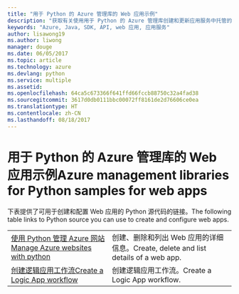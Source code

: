 ```yaml
---
title: "用于 Python 的 Azure 管理库的 Web 应用示例"
description: "获取有关使用用于 Python 的 Azure 管理库创建和更新应用服务中托管的 Azure Web 应用的示例代码"
keywords: "Azure, Java, SDK, API, web 应用, 应用服务"
author: lisawong19
ms.author: liwong
manager: douge
ms.date: 06/05/2017
ms.topic: article
ms.technology: azure
ms.devlang: python
ms.service: multiple
ms.assetid: 
ms.openlocfilehash: 64ca5c673366f641ffd66fccb88750c32a4fad38
ms.sourcegitcommit: 3617d0db0111bbc00072ff8161de2d76606ce0ea
ms.translationtype: HT
ms.contentlocale: zh-CN
ms.lasthandoff: 08/18/2017
---
```

# <a name="azure-management-libraries-for-python-samples-for-web-apps"></a><span data-ttu-id="98a36-104">用于 Python 的 Azure 管理库的 Web 应用示例</span><span class="sxs-lookup"><span data-stu-id="98a36-104">Azure management libraries for Python samples for web apps</span></span>

<span data-ttu-id="98a36-105">下表提供了可用于创建和配置 Web 应用的 Python 源代码的链接。</span><span class="sxs-lookup"><span data-stu-id="98a36-105">The following table links to Python source you can use to create and configure web apps.</span></span> 

|||
|---|---|
| <span data-ttu-id="98a36-106">[使用 Python 管理 Azure 网站][1]</span><span class="sxs-lookup"><span data-stu-id="98a36-106">[Manage Azure websites with python][1]</span></span> | <span data-ttu-id="98a36-107">创建、删除和列出 Web 应用的详细信息。</span><span class="sxs-lookup"><span data-stu-id="98a36-107">Create, delete and list details of a web app.</span></span> |
| <span data-ttu-id="98a36-108">[创建逻辑应用工作流][2]</span><span class="sxs-lookup"><span data-stu-id="98a36-108">[Create a Logic App workflow][2]</span></span> | <span data-ttu-id="98a36-109">创建逻辑应用工作流。</span><span class="sxs-lookup"><span data-stu-id="98a36-109">Create a Logic App workflow.</span></span> |

[1]: https://azure.microsoft.com/resources/samples/app-service-web-python-manage
[2]: python-sdk-azure-samples-logic-app-workflow.md


